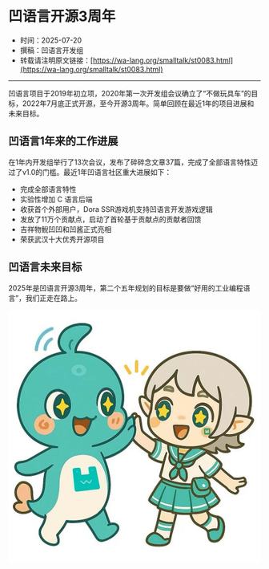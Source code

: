 # 凹语言开源3周年

- 时间：2025-07-20
- 撰稿：凹语言开发组
- 转载请注明原文链接：[https://wa-lang.org/smalltalk/st0083.html](https://wa-lang.org/smalltalk/st0083.html)

---

凹语言项目于2019年初立项，2020年第一次开发组会议确立了“不做玩具车”的目标，2022年7月底正式开源，至今开源3周年。简单回顾在最近1年的项目进展和未来目标。

## 凹语言1年来的工作进展

在1年内开发组举行了13次会议，发布了碎碎念文章37篇，完成了全部语言特性迈过了v1.0的门槛。最近1年凹语言社区重大进展如下：

- 完成全部语言特性
- 实验性增加 C 语言后端
- 收获首个外部用户，Dora SSR游戏机支持凹语言开发游戏逻辑
- 发放了11万个贡献点，启动了首轮基于贡献点的贡献者回馈
- 吉祥物鲵凹凹和凹酱正式亮相
- 荣获武汉十大优秀开源项目

## 凹语言未来目标

2025年是凹语言开源3周年，第二个五年规划的目标是要做“好用的工业编程语言”，我们正走在路上。

![](/st0083-01.jpg)
